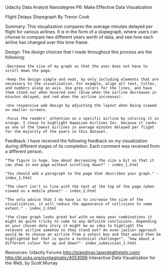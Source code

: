 Udacity Data Analyst Nanodegree
P6: Make Effective Data Visualization

Flight Delays Slopegraph
By Trevor Cook


Summary:
	This visualization compares the average minutes delayed per flight for various airlines. It is in the form of a slopegraph, where users can choose to compare two different years worth of data, and see how each airline has changed over this time frame.

Design:
	The design choices that I made throughout this process are the following:

	-Decrease the size of my graph so that the user does not have to scroll down the page.

	-Keep the design simple and neat, by only including elements that are necessary to the visualization. For example, align all text, titles, and numbers along an axis. Use grey colors for the lines, and have them stand out when hovered over (blue when the airline decreases in minutes delayed, and red when the airline increases).

	-Use responsive web design by adjusting the layout when being viewed on smaller screens.

	-Focus the readers' attention on a specific airline by coloring it in orange. I chose to highlight Hawaiian Airlines Inc. because it ranks as one of the lowest airlines in average minutes delayed per flight for the majority of the years in this dataset.


Feedback:
	I have received the following feedback on my visualization during different stages of its completion. Each comment was received from a different person.


	"The figure is huge, how about decreasing the size a bit so that it can show in one page without scrolling down?" - index_1.html

	"You should add a paragraph to the page that describes your graph." - index_1.html

	"The chart isn't in line with the text at the top of the page.(when viewed on a mobile phone)" - index_2.html

	"The only advice that I do have is to increase the size of the visualization, it will reduce the appearance of collisions to some extent." - index_2.html

	"the slope graph looks great but with so many year combinations it might be quite tricky to come to any definite conclusions. Depending on your chosen data story it might be an idea to highlight the relevant airline somehow so they stand out? An even jazzier approach would be to choose an airline from a select box and that would then be highlighted but that is quite a technical challenge!", "how about a different colour for up and down?"- index_submission_1.html

Resources:
	Udacity Forums
	http://standings.laserdeathstehr.com/
	http://bl.ocks.org/syntagmatic/4053096
	Interactive Data Visualization for the Web, by Scott Murray

